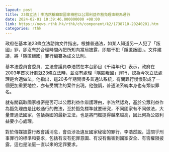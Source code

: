 ```yaml
---
layout: post
title: 23條立法｜李浩然稱竊取國家機密以公眾利益作豁免理由較為通行
date: 2024-02-01 10:39:46.000000000 +08:00
link: https://news.rthk.hk/rthk/ch/component/k2/1738710-20240201.htm
categories: rthk
---
```


政府在基本法23條立法諮詢文件指出，根據普通法，如某人知道另一人犯了「叛國」罪，卻沒有於合理時間內把所知向當局披露，即屬干犯「隱匿叛國」。文件建議，將「隱匿叛國」罪行編纂為成文法則。

基本法委員會委員、立法會議員李浩然在本台節目《千禧年代》表示，政府在2003年首次計劃就23條立法時，並沒有處理「隱匿叛國」罪行，認為今次立法處理是合適做法。他指出，這20多年期間很多普通法系統，有關罪行慢慢形成了一個更加重要地位，亦有受關注的案件出現。他強調，普通法系統本身也有類似罪名。

就有關竊取國家機密是否可以公眾利益作辯護理由，李浩然認為，基於公眾利益作為豁免理由是比較通行的做法，至於豁免標準就要研究，不同國家有不同做法，大量普通法國家，包括英國的最新立法，也是將門檻提得越來越高，因此何為公眾利益要小心處理。

對於傳媒披露行政會議消息，會否涉及違反國家秘密的罪行，李浩然說，這關乎刑事罪行的標準和要求，包括有沒有犯罪意圖、有沒有傷害到國家安全、有否權限披露，這也是法庭一直以來的定罪要求。
